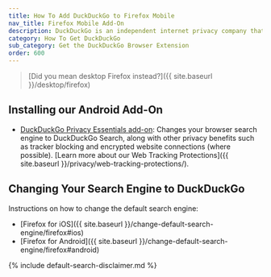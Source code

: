 ```yaml
---
title: How To Add DuckDuckGo to Firefox Mobile
nav_title: Firefox Mobile Add-On
description: DuckDuckGo is an independent internet privacy company that offers a private alternative to Google search & Chrome in one free app.
category: How To Get DuckDuckGo
sub_category: Get the DuckDuckGo Browser Extension
order: 600
---
```


> [Did you mean desktop Firefox instead?]({{ site.baseurl }}/desktop/firefox)

## Installing our Android Add-On

-   [DuckDuckGo Privacy Essentials add-on](https://addons.mozilla.org/en-US/android/addon/duckduckgo-for-firefox/): Changes your browser search engine to DuckDuckGo Search, along with other privacy benefits such as tracker blocking and encrypted website connections (where possible). [Learn more about our Web Tracking Protections]({{ site.baseurl }}/privacy/web-tracking-protections/).

## Changing Your Search Engine to DuckDuckGo

Instructions on how to change the default search engine:

-   [Firefox for iOS]({{ site.baseurl }}/change-default-search-engine/firefox#ios)
-   [Firefox for Android]({{ site.baseurl }}/change-default-search-engine/firefox#android)

{% include default-search-disclaimer.md %}
